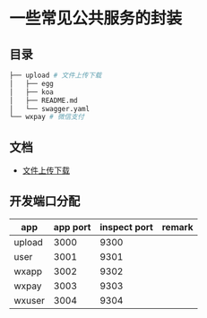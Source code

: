 # 一些常见公共服务的封装

## 目录

```sh
├── upload # 文件上传下载
│   ├── egg
│   ├── koa
│   ├── README.md
│   └── swagger.yaml
└── wxpay # 微信支付

```

## 文档

- [文件上传下载](./upload)

## 开发端口分配

| app    | app port | inspect port | remark |
|--------|----------|--------------|--------|
| upload | 3000     | 9300         |        |
| user   | 3001     | 9301         |        |
| wxapp  | 3002     | 9302         |        |
| wxpay  | 3003     | 9303         |        |
| wxuser | 3004     | 9304         |        |
